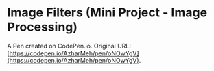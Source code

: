 # Image Filters (Mini Project - Image Processing)

A Pen created on CodePen.io. Original URL: [https://codepen.io/AzharMeh/pen/oNOwYgV](https://codepen.io/AzharMeh/pen/oNOwYgV).

